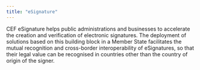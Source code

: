 ```yaml
---
title: "eSignature"
---
```


CEF eSignature helps public administrations and businesses to accelerate the creation and verification of electronic signatures. The deployment of solutions based on this building block in a Member State facilitates the mutual recognition and cross-border interoperability of eSignatures, so that their legal value can be recognised in countries other than the country of origin of the signer.


